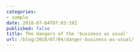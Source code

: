 ```yaml
---
categories:
- sample
date: 2018-07-04T07:03:19Z
published: false
title: The dangers of the 'business as usual'
url: /blog/2018/07/04/danger-business-as-usual/
---
```

